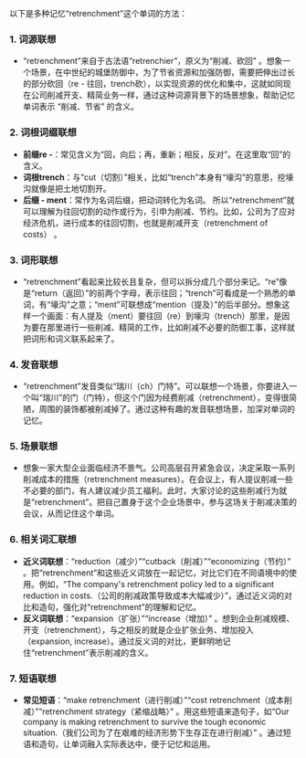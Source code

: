 以下是多种记忆“retrenchment”这个单词的方法：

### 1. 词源联想
 - “retrenchment”来自于古法语“retrenchier”，原义为“削减、砍回” 。想象一个场景，在中世纪的城堡防御中，为了节省资源和加强防御，需要把伸出过长的部分砍回（re - 往回，trench砍），以实现资源的优化和集中，这就如同现在公司削减开支、精简业务一样，通过这种词源背景下的场景想象，帮助记忆单词表示 “削减、节省” 的含义。

### 2. 词根词缀联想
 - **前缀re -**：常见含义为“回，向后；再，重新；相反，反对”。在这里取“回”的含义。
 - **词根trench**：与“cut（切割）”相关，比如“trench”本身有“壕沟”的意思，挖壕沟就像是把土地切割开。
 - **后缀 - ment**：常作为名词后缀，把动词转化为名词。
 所以“retrenchment”就可以理解为往回切割的动作或行为，引申为削减、节约。比如，公司为了应对经济危机，进行成本的往回切割，也就是削减开支（retrenchment of costs） 。

### 3. 词形联想
 - “retrenchment”看起来比较长且复杂，但可以拆分成几个部分来记。“re”像是“return（返回）”的前两个字母，表示往回；“trench”可看成是一个熟悉的单词，有“壕沟”之意；“ment”可联想成“mention（提及）”的后半部分。想象这样一个画面：有人提及（ment）要往回（re）到壕沟（trench）那里，是因为要在那里进行一些削减、精简的工作，比如削减不必要的防御工事，这样就把词形和词义联系起来了。

### 4. 发音联想
 - “retrenchment”发音类似“瑞川（ch）门特”。可以联想一个场景，你要进入一个叫“瑞川”的门（门特），但这个门因为经费削减（retrenchment），变得很简陋，周围的装饰都被削减掉了。通过这种有趣的发音联想场景，加深对单词的记忆。

### 5. 场景联想
 - 想象一家大型企业面临经济不景气。公司高层召开紧急会议，决定采取一系列削减成本的措施（retrenchment measures）。在会议上，有人提议削减一些不必要的部门，有人建议减少员工福利。此时，大家讨论的这些削减行为就是“retrenchment”。把自己置身于这个企业场景中，参与这场关于削减决策的会议，从而记住这个单词。

### 6. 相关词汇联想
 - **近义词联想**：“reduction（减少）”“cutback（削减）”“economizing（节约）” 。把“retrenchment”和这些近义词放在一起记忆，对比它们在不同语境中的使用。例如，“The company's retrenchment policy led to a significant reduction in costs.（公司的削减政策导致成本大幅减少）”，通过近义词的对比和造句，强化对“retrenchment”的理解和记忆。
 - **反义词联想**：“expansion（扩张）”“increase（增加）” 。想到企业削减规模、开支（retrenchment），与之相反的就是企业扩张业务、增加投入（expansion, increase）。通过反义词的对比，更鲜明地记住“retrenchment”表示削减的含义。

### 7. 短语联想
 - **常见短语**：“make retrenchment（进行削减）”“cost retrenchment（成本削减）”“retrenchment strategy（紧缩战略）” 。用这些短语来造句子，如“Our company is making retrenchment to survive the tough economic situation.（我们公司为了在艰难的经济形势下生存正在进行削减）” 。通过短语和造句，让单词融入实际表达中，便于记忆和运用。 